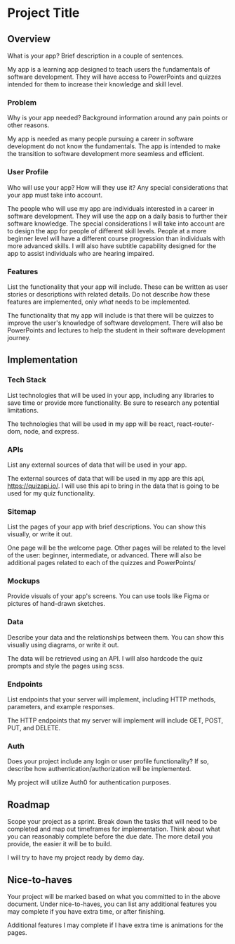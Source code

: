 # Project Title

## Overview

What is your app? Brief description in a couple of sentences.

My app is a learning app designed to teach users the fundamentals of software development.  They will have access to PowerPoints and quizzes intended for them to increase their knowledge and skill level.  

### Problem

Why is your app needed? Background information around any pain points or other reasons.

My app is needed as many people pursuing a career in software development do not know the fundamentals.  The app is intended to make the transition to software development more seamless and efficient.

### User Profile

Who will use your app? How will they use it? Any special considerations that your app must take into account.

The people who will use my app are individuals interested in a career in software development.  They will use the app on a daily basis to further their software knowledge.  The special considerations I will take into account are to design the app for people of different skill levels.  People at a more beginner level will have a different course progression than individuals with more advanced skills.  I will also have subtitle capability designed for the app to assist individuals who are hearing impaired.

### Features

List the functionality that your app will include. These can be written as user stories or descriptions with related details. Do not describe _how_ these features are implemented, only _what_ needs to be implemented.

The functionality that my app will include is that there will be quizzes to improve the user's knowledge of software development.  There will also be PowerPoints and lectures to help the student in their software development journey.

## Implementation

### Tech Stack

List technologies that will be used in your app, including any libraries to save time or provide more functionality. Be sure to research any potential limitations.

The technologies that will be used in my app will be react, react-router-dom, node, and express.  

### APIs

List any external sources of data that will be used in your app.

The external sources of data that will be used in my app are this api, https://quizapi.io/.  I will use this api to bring in the data that is going to be used for my quiz functionality.

### Sitemap

List the pages of your app with brief descriptions. You can show this visually, or write it out.

One page will be the welcome page.  Other pages will be related to the level of the user: beginner, intermediate, or advanced.  There will also be additional pages related to each of the quizzes and PowerPoints/

### Mockups

Provide visuals of your app's screens. You can use tools like Figma or pictures of hand-drawn sketches.

### Data

Describe your data and the relationships between them. You can show this visually using diagrams, or write it out. 

The data will be retrieved using an API.  I will also hardcode the quiz prompts and style the pages using scss.

### Endpoints

List endpoints that your server will implement, including HTTP methods, parameters, and example responses.

The HTTP endpoints that my server will implement will include GET, POST, PUT, and DELETE.

### Auth

Does your project include any login or user profile functionality? If so, describe how authentication/authorization will be implemented.

My project will utilize Auth0 for authentication purposes.

## Roadmap

Scope your project as a sprint. Break down the tasks that will need to be completed and map out timeframes for implementation. Think about what you can reasonably complete before the due date. The more detail you provide, the easier it will be to build.

I will try to have my project ready by demo day.

## Nice-to-haves

Your project will be marked based on what you committed to in the above document. Under nice-to-haves, you can list any additional features you may complete if you have extra time, or after finishing.

Additional features I may complete if I have extra time is animations for the pages.